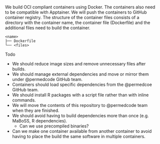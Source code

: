 We build OCI compliant containers using Docker.
The containers also need to be compatible with Apptainer.
We will push the containers to GitHub container registry.
The structure of the container files consists of a directory with the container name, the container file (Dockerfile) and the additional files need to build the container.

```text
<name>
├── Dockerfile
└── <files>
```

Todo

- We should reduce image sizes and remove unnecessary files after builds.
- We should manage external dependencies and move or mirror them under @permedcode GitHub team.
- Containers should load specific dependencies from the @permedcoe GitHub team.
- We should install R packages with a script file rather than with inline commands.
- We will move the contents of this repository to @permedcode team when they are finished.
- We should avoid having to build dependencies more than once (e.g. MaBoSS, R dependencies).
    * Can we use precompiled binaries?
- Can we make one container available from another container to avoid having to place the build the same software in multiple containers.

